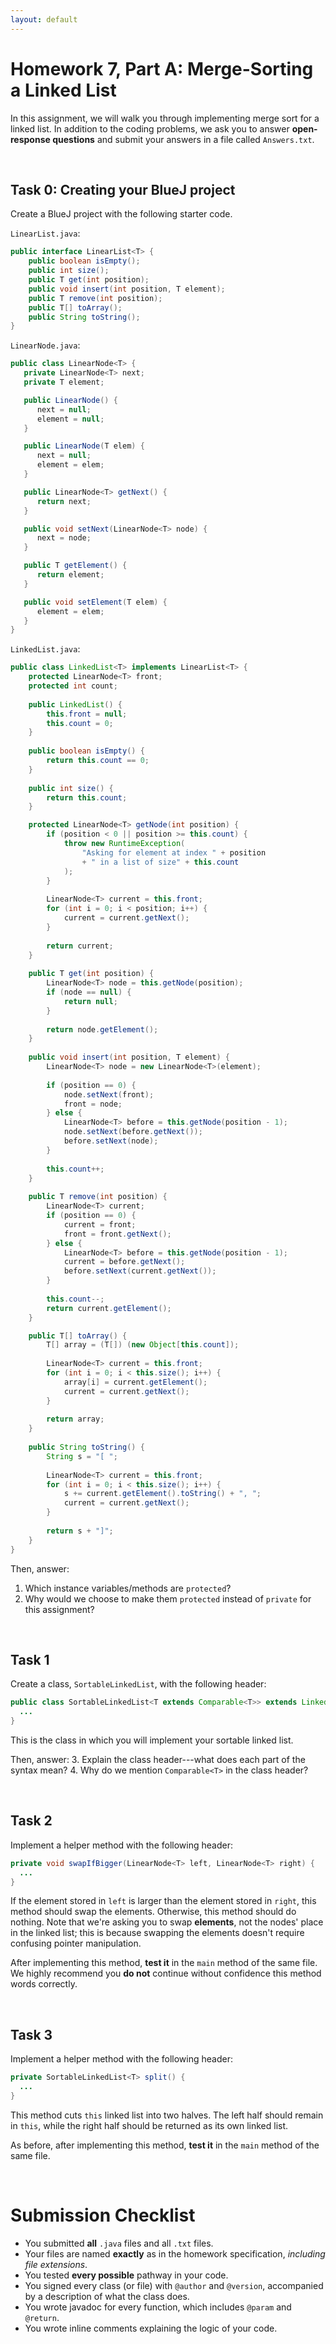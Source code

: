 ```yaml
---
layout: default
---
```



# Homework 7, Part A: Merge-Sorting a Linked List

In this assignment, we will walk you through implementing merge sort for a linked list.
In addition to the coding problems, we ask you to answer **open-response questions** and submit your answers in a file called `Answers.txt`.


<br/>


## Task 0: Creating your BlueJ project

Create a BlueJ project with the following starter code.

`LinearList.java`:
```java
public interface LinearList<T> {
    public boolean isEmpty();
    public int size();
    public T get(int position);
    public void insert(int position, T element);
    public T remove(int position);
    public T[] toArray();
    public String toString();
}
```

`LinearNode.java`:
```java
public class LinearNode<T> {
   private LinearNode<T> next;
   private T element;

   public LinearNode() {
      next = null;
      element = null;
   }

   public LinearNode(T elem) {
      next = null;
      element = elem;
   }

   public LinearNode<T> getNext() {
      return next;
   }

   public void setNext(LinearNode<T> node) {
      next = node;
   }

   public T getElement() {
      return element;
   }

   public void setElement(T elem) {
      element = elem;
   }
}
```

`LinkedList.java`:
```java
public class LinkedList<T> implements LinearList<T> {
    protected LinearNode<T> front;
    protected int count;
    
    public LinkedList() {
        this.front = null;
        this.count = 0;
    }
    
    public boolean isEmpty() {
        return this.count == 0;
    }
    
    public int size() {
        return this.count;
    }

    protected LinearNode<T> getNode(int position) {
        if (position < 0 || position >= this.count) {
            throw new RuntimeException(
                "Asking for element at index " + position 
                + " in a list of size" + this.count
            );
        }
        
        LinearNode<T> current = this.front;
        for (int i = 0; i < position; i++) {
            current = current.getNext();
        }
        
        return current;
    }
    
    public T get(int position) {
        LinearNode<T> node = this.getNode(position);
        if (node == null) {
            return null;
        }
        
        return node.getElement();
    }
    
    public void insert(int position, T element) {
        LinearNode<T> node = new LinearNode<T>(element);
        
        if (position == 0) {
            node.setNext(front);
            front = node;
        } else {
            LinearNode<T> before = this.getNode(position - 1);
            node.setNext(before.getNext());
            before.setNext(node);
        }
        
        this.count++;
    }
    
    public T remove(int position) {
        LinearNode<T> current;
        if (position == 0) {
            current = front;
            front = front.getNext();
        } else {
            LinearNode<T> before = this.getNode(position - 1);
            current = before.getNext();
            before.setNext(current.getNext());
        }  
        
        this.count--;
        return current.getElement();
    }

    public T[] toArray() {
        T[] array = (T[]) (new Object[this.count]);
        
        LinearNode<T> current = this.front;
        for (int i = 0; i < this.size(); i++) {
            array[i] = current.getElement();
            current = current.getNext();
        }
        
        return array;
    }
    
    public String toString() {
        String s = "[ ";
        
        LinearNode<T> current = this.front;
        for (int i = 0; i < this.size(); i++) {
            s += current.getElement().toString() + ", ";
            current = current.getNext();
        }
        
        return s + "]";
    }
}
```

Then, answer:
1. Which instance variables/methods are `protected`?
2. Why would we choose to make them `protected` instead of `private` for this assignment?


<br/>

## Task 1

Create a class, `SortableLinkedList`, with the following header:

```java
public class SortableLinkedList<T extends Comparable<T>> extends LinkedList<T> {
  ...
}
```

This is the class in which you will implement your sortable linked list.

Then, answer:
3. Explain the class header---what does each part of the syntax mean?
4. Why do we mention `Comparable<T>` in the class header?



<br/>

## Task 2

Implement a helper method with the following header:
```java
private void swapIfBigger(LinearNode<T> left, LinearNode<T> right) {
  ...
}
```

If the element stored in `left` is larger than the element stored in `right`, this method should swap the elements.
Otherwise, this method should do nothing.
Note that we're asking you to swap **elements**, not the nodes' place in the linked list; this is because swapping the elements doesn't require confusing pointer manipulation.

After implementing this method, **test it** in the `main` method of the same file.
We highly recommend you **do not** continue without confidence this method words correctly.



<br/>

## Task 3

Implement a helper method with the following header:
```java
private SortableLinkedList<T> split() {
  ...
}
```

This method cuts `this` linked list into two halves.
The left half should remain in `this`, while the right half should be returned as its own linked list.

As before, after implementing this method, **test it** in the `main` method of the same file.





<br/>

# Submission Checklist

* You submitted **all** `.java` files and all `.txt` files.
* Your files are named **exactly** as in the homework specification, *including file extensions*.
* You tested **every possible** pathway in your code.
* You signed every class (or file) with `@author` and `@version`, accompanied by a description of what the class does.
* You wrote javadoc for every function, which includes `@param` and `@return`.
* You wrote inline comments explaining the logic of your code.





<!--

# Homework 7, Part A: Big-O

## Learning Goals

* Understanding the Big-O complexity at the level of individual statements and methods


## Task: Find the running time of statements in a method

Consider the following method that removes a CD from a linear collection (e.g. array).


<img src="_images/figs/code.png" alt="code to remove a CD from an array" style="width: 750px;"/>


Assume that the collection has `n` CDs to start with. Answer each of the questions below. Provide your answer by writing a sentence for each question, and then explaining the Big-O notation associated with the relevant statement.

**Note:** If you find any of the Questions ambiguous (that is, it may mean two different things and you are not sure which one is the correct interpretation), explain why and give your answer **for each alternative**.

Write your answer in a text file called `BigO.txt` (not a Word `.doc` or some other special format---just plain text) and submit it in the proper assignment folder.







<br/>

# Homework 7, Part B: Trace Sorting by hand


## Learning Goals
* Gain a detailed understanding on how sorting algorithms work
* Working with best-known sorting algorithms

## Exercise: Trace Sorting Algorithms

Complete the following questions on paper by hand, scan them as a PDF, and submit as the file `SortingTrace.pdf` to Gradescope.

Given the following array of numbers:

`255 31 15 127 511 1023 63 7 2047`

Show a trace of execution for each of the sorting methods as shown in the book:

1. selection sort (listing 13.5, page 492)
2. insertion sort (listing 13.5, page 493)
3. merge sort (listing 13.5, page 495)

The meaning of **"trace"** depends on each sorting method.

* For selection sort, it means to display the contents of the array at every selection.
* For insertion sort, it means to display the contents of the array after each insertion.
* For mergesort, it means to draw the two trees that are created by splitting and merging.


## What to submit
* Make sure you title your paper and you write your name(s) on the document you are submitting.
* Create a PDF file named `SortingTrace.pdf` by scanning the completed worksheet and submit to Gradescope.



<br/>

# Submission Checklist

* You submitted **all** `.pdf` files and all `.txt` files.
* Your files are named **exactly** as in the homework specification, *including file extensions*.

-->